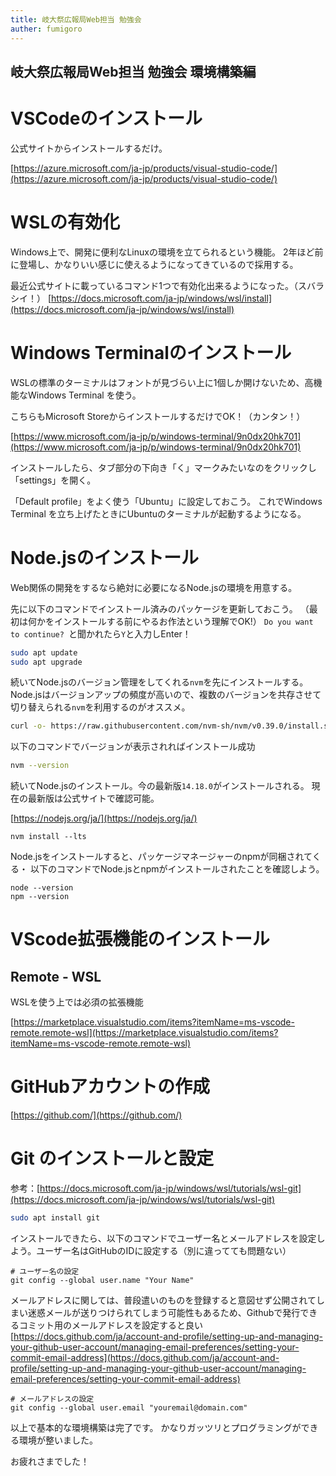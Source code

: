 ```yaml
---
title: 岐大祭広報局Web担当 勉強会
auther: fumigoro
---
```


## 岐大祭広報局Web担当 勉強会 環境構築編

# VSCodeのインストール

公式サイトからインストールするだけ。

[https://azure.microsoft.com/ja-jp/products/visual-studio-code/](https://azure.microsoft.com/ja-jp/products/visual-studio-code/)


# WSLの有効化
Windows上で、開発に便利なLinuxの環境を立てられるという機能。
2年ほど前に登場し、かなりいい感じに使えるようになってきているので採用する。


最近公式サイトに載っているコマンド1つで有効化出来るようになった。（スバラシイ！）
[https://docs.microsoft.com/ja-jp/windows/wsl/install](https://docs.microsoft.com/ja-jp/windows/wsl/install)

# Windows Terminalのインストール
WSLの標準のターミナルはフォントが見づらい上に1個しか開けないため、高機能なWindows Terminal を使う。

こちらもMicrosoft StoreからインストールするだけでOK！（カンタン！）

[https://www.microsoft.com/ja-jp/p/windows-terminal/9n0dx20hk701](https://www.microsoft.com/ja-jp/p/windows-terminal/9n0dx20hk701)

インストールしたら、タブ部分の下向き「く」マークみたいなのをクリックし「settings」を開く。

「Default profile」をよく使う「Ubuntu」に設定しておこう。
これでWindows Terminal を立ち上げたときにUbuntuのターミナルが起動するようになる。

# Node.jsのインストール
Web関係の開発をするなら絶対に必要になるNode.jsの環境を用意する。

先に以下のコマンドでインストール済みのパッケージを更新しておこう。
（最初は何かをインストールする前にやるお作法という理解でOK!）
`Do you want to continue? `と聞かれたら`Y`と入力しEnter！

```bash
sudo apt update
sudo apt upgrade
```

続いてNode.jsのバージョン管理をしてくれる`nvm`を先にインストールする。
Node.jsはバージョンアップの頻度が高いので、複数のバージョンを共存させて切り替えられる`nvm`を利用するのがオススメ。

```bash
curl -o- https://raw.githubusercontent.com/nvm-sh/nvm/v0.39.0/install.sh | bash
```
以下のコマンドでバージョンが表示されればインストール成功
```bash
nvm --version
```

続いてNode.jsのインストール。今の最新版`14.18.0`がインストールされる。
現在の最新版は公式サイトで確認可能。

[https://nodejs.org/ja/](https://nodejs.org/ja/)

```
nvm install --lts
```
Node.jsをインストールすると、パッケージマネージャーのnpmが同梱されてくる・
以下のコマンドでNode.jsとnpmがインストールされたことを確認しよう。
```
node --version
npm --version
```

# VScode拡張機能のインストール

## Remote - WSL
WSLを使う上では必須の拡張機能

[https://marketplace.visualstudio.com/items?itemName=ms-vscode-remote.remote-wsl](https://marketplace.visualstudio.com/items?itemName=ms-vscode-remote.remote-wsl)

# GitHubアカウントの作成
[https://github.com/](https://github.com/)

# Git のインストールと設定

参考：[https://docs.microsoft.com/ja-jp/windows/wsl/tutorials/wsl-git](https://docs.microsoft.com/ja-jp/windows/wsl/tutorials/wsl-git)
```Bash
sudo apt install git
```
インストールできたら、以下のコマンドでユーザー名とメールアドレスを設定しよう。ユーザー名はGitHubのIDに設定する（別に違ってても問題ない）
```
# ユーザー名の設定
git config --global user.name "Your Name"
```

メールアドレスに関しては、普段遣いのものを登録すると意図せず公開されてしまい迷惑メールが送りつけられてしまう可能性もあるため、Githubで発行できるコミット用のメールアドレスを設定すると良い
[https://docs.github.com/ja/account-and-profile/setting-up-and-managing-your-github-user-account/managing-email-preferences/setting-your-commit-email-address](https://docs.github.com/ja/account-and-profile/setting-up-and-managing-your-github-user-account/managing-email-preferences/setting-your-commit-email-address)

```
# メールアドレスの設定
git config --global user.email "youremail@domain.com"
```

以上で基本的な環境構築は完了です。
かなりガッツリとプログラミングができる環境が整いました。

お疲れさまでした！




